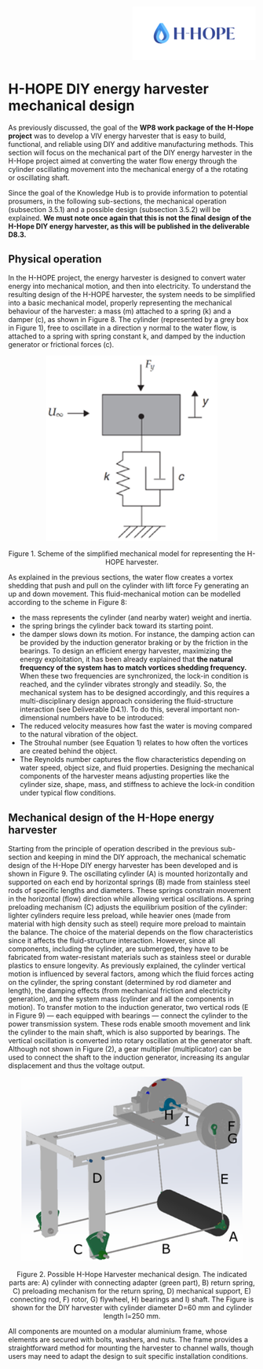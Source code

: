 <div align="right">
<img src="/images/Logo_istituzionale.png" alt="drawing" width="250"/>
</div>

# H-HOPE DIY energy harvester mechanical design
As previously discussed, the goal of the **WP8 work package of the H-Hope project** was to develop a VIV energy harvester that is easy to build, functional, and reliable using DIY and additive manufacturing methods. This section will focus on the mechanical part of the DIY energy harvester in the H-Hope project aimed at converting the water flow energy through the cylinder oscillating movement into the mechanical energy of a the rotating or oscillating shaft. 

Since the goal of the Knowledge Hub is to provide information to potential prosumers, in the following sub-sections, the mechanical operation (subsection 3.5.1) and a possible design (subsection 3.5.2) will be explained. **We must note once again that this is not the final design of the H-Hope DIY energy harvester, as this will be published in the deliverable D8.3.**

## **Physical operation**
In the H-HOPE project, the energy harvester is designed to convert water energy into mechanical motion, and then into electricity. To understand the resulting design of the H-HOPE harvester, the system needs to be simplified into a basic mechanical model, properly representing the mechanical behaviour of the harvester: a mass (m) attached to a spring (k) and a damper (c), as shown in Figure 8. The cylinder (represented by a grey box in Figure 1), free to oscillate in a direction y normal to the water flow, is attached to a spring with spring constant k, and damped by the induction generator or frictional forces (c).
 <div align="center">
<img src="./images/Picture1.png" alt="drawing" width="350"/>

Figure 1. Scheme of the simplified mechanical model for representing the H-HOPE harvester.</div>

As explained in the previous sections, the water flow creates a vortex shedding that push and pull on the cylinder with lift force Fy generating an up and down movement. 
This fluid-mechanical motion can be modelled according to the scheme in Figure 8:
-	the mass represents the cylinder (and nearby water) weight and inertia.
-	the spring brings the cylinder back toward its starting point.
-	the damper slows down its motion. For instance, the damping action can be provided by the induction generator braking or by the friction in the bearings.
To design an efficient energy harvester, maximizing the energy exploitation, it has been already explained that **the natural frequency of the system has to match vortices shedding frequency.** When these two frequencies are synchronized, the lock-in condition is reached, and the cylinder vibrates strongly and steadily. So, the mechanical system has to be designed accordingly, and this requires a multi-disciplinary design approach considering the fluid-structure interaction (see Deliverable D4.1).
To do this, several important non-dimensional numbers have to be introduced:
-	The reduced velocity measures how fast the water is moving compared to the natural vibration of the object.
-	The Strouhal number (see Equation 1) relates to how often the vortices are created behind the object.
-	The Reynolds number captures the flow characteristics depending on water speed, object size, and fluid properties.
Designing the mechanical components of the harvester means adjusting properties like the cylinder size, shape, mass, and stiffness to achieve the lock-in condition under typical flow conditions.

## **Mechanical design of the H-Hope energy harvester**
Starting from the principle of operation described in the previous sub-section and keeping in mind the DIY approach, the mechanical schematic design of the H-Hope DIY energy harvester has been developed and is shown in Figure 9. The oscillating cylinder (A) is mounted horizontally and supported on each end by horizontal springs (B) made from stainless steel rods of specific lengths and diameters. These springs constrain movement in the horizontal (flow) direction while allowing vertical oscillations. A spring preloading mechanism (C) adjusts the equilibrium position of the cylinder: lighter cylinders require less preload, while heavier ones (made from material with high density such as steel) require more preload to maintain the balance. The choice of the material depends on the flow characteristics since it affects the fluid-structure interaction. However, since all components, including the cylinder, are submerged, they have to be fabricated from water-resistant materials such as stainless steel or durable plastics to ensure longevity.
As previously explained, the cylinder vertical motion is influenced by several factors, among which the fluid forces acting on the cylinder, the spring constant (determined by rod diameter and length), the damping effects (from mechanical friction and electricity generation), and the system mass (cylinder and all the components in motion).
To transfer motion to the induction generator, two vertical rods (E in Figure 9) — each equipped with bearings — connect the cylinder to the power transmission system. These rods enable smooth movement and link the cylinder to the main shaft, which is also supported by bearings. The vertical oscillation is converted into rotary oscillation at the generator shaft. Although not shown in Figure (2), a gear multiplier (multiplicator) can be used to connect the shaft to the induction generator, increasing its angular displacement and thus the voltage output.

 <div align="center">
<img src="./images/Picture2.png" alt="drawing" width="450"/>

Figure 2. Possible H-Hope Harvester mechanical design. The indicated parts are: A) cylinder with connecting adapter (green part), B) return spring, C) preloading mechanism for the return spring, D) mechanical support, E) connecting rod, F) rotor, G) flywheel, H) bearings and I) shaft.  The Figure is shown for the DIY harvester with cylinder diameter D=60 mm and cylinder length l=250 mm.</div>

All components are mounted on a modular aluminium frame, whose elements are secured with bolts, washers, and nuts. The frame provides a straightforward method for mounting the harvester to channel walls, though users may need to adapt the design to suit specific installation conditions.
